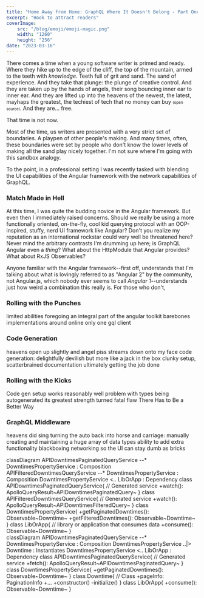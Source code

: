```yaml
---
title: "Home Away from Home: GraphQL Where It Doesn't Belong - Part One"
excerpt: "Hook to attract readers"
coverImage:
    src: "/blog/emoji/emoji-magic.png"
    width: "1260"
    height: "256"
date: "2023-03-16"
---
```


There comes a time when a young software writer is primed and ready. Where they hike up to the edge of the cliff, the top of the mountain, armed to the teeth with _knowledge_. Teeth full of grit and sand. The sand of experience. And they take that plunge: the plunge of creative control. And they are taken up by the hands of angels, their song bouncing inner ear to inner ear. And they are lifted up into the heavens of the newest, the latest, mayhaps the greatest, the techiest of tech that no money can buy <span style="font-size:10px;">(open source)</span>. And they are... free.

That time is not now.

Most of the time, us writers are presented with a very strict set of boundaries. A playpen of other people's making. And many times, often, these boundaries were set by people who don't know the lower levels of making all the sand play nicely together. I'm not sure where I'm going with this sandbox analogy.

To the point, in a professional setting I was recently tasked with blending the UI capabilities of the Angular framework with the network capabilities of GraphQL.

### Match Made in Hell

At this time, I was quite the budding novice in the Angular framework. But even then I immediately raised concerns. Should we really be using a more functionally oriented, on-the-fly, cool kid querying protocol with an OOP-inspired, stuffy, nerd UI framework like Angular? Don't you realize my reputation as an international rockstar could very well be threatened here? Never mind the arbitrary contrasts I'm drumming up here; is GraphQL Angular even a _thing_? What about the HttpModule that Angular provides? What about RxJS Observables?

Anyone familiar with the Angular framework--first off, understands that I'm talking about what is lovingly referred to as "Angular 2" by the community, not Angular.js, which nobody ever seems to call _Angular 1_--understands just how weird a combination this really is. For those who don't,

### Rolling with the Punches

limited abilities
foregoing an integral part of the angular toolkit
barebones implementations around online
only one gql client

### Code Generation

heavens open up slightly and angel piss streams down onto my face
code generation: delightfully devilish but more like a jack in the box
clunky setup, scatterbrained documentation
ultimately getting the job done

### Rolling with the Kicks

Code gen setup works reasonably well
problem with types being autogenerated
its greatest strength turned fatal flaw
There Has to Be a Better Way

### GraphQL Middleware

heavens did sing
turning the auto back into horse and carriage: manually creating and maintaining a huge array of data types
ability to add extra functionality
blackboxing networking so the UI can stay dumb as bricks

<!-- Generated into property -->
<div class="mermaid">
classDiagram
    APIDowntimesPaginatedQueryService --* DowntimesPropertyService : Composition
    APIFilteredDowntimesQueryService --* DowntimesPropertyService : Composition
    DowntimesPropertyService <.. LibOrApp : Dependency
    class APIDowntimesPaginatedQueryService{
        // Generated service
        +watch(): ApolloQueryResult~APIDowntimesPaginatedQuery~
    }
    class APIFilteredDowntimesQueryService{
        // Generated service
        +watch(): ApolloQueryResult~APIDowntimesFilteredQuery~
    }
    class DowntimesPropertyService{
        +getPaginatedDowntimes(): Observable~Downtime~
        +getFilteredDowntimes(): Observable~Downtime~
    }
    class LibOrApp{
        // library or application that consumes data
        +consume(): Observable~Downtime~
    }
</div>

<!-- Middleware -->
<div class="mermaid">
classDiagram
    APIDowntimesPaginatedQueryService --* DowntimesPropertyService : Composition
    DowntimesPropertyService ..|> Downtime : Instantiates
    DowntimesPropertyService <.. LibOrApp : Dependency
    class APIDowntimesPaginatedQueryService{
        // Generated service
        +fetch(): ApolloQueryResult~APIDowntimesPaginatedQuery~
    }
    class DowntimesPropertyService{
        +getPaginatedDowntimes(): Observable~Downtime~
    }
    class Downtime{
        // Class
        +pageInfo: PaginationInfo
        +...
        +constructor()
        -initialize()
    }
    class LibOrApp{
        +consume(): Observable~Downtime~
    }
</div>
